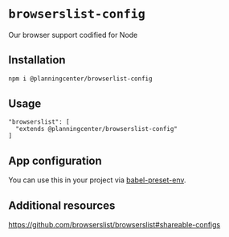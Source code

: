 # `browserslist-config`

Our browser support codified for Node

## Installation

```bash
npm i @planningcenter/browserlist-config
```

## Usage

```
"browserslist": [
  "extends @planningcenter/browserslist-config"
]
```

## App configuration

You can use this in your project via [babel-preset-env](https://babeljs.io/docs/en/babel-preset-env#options).

## Additional resources

https://github.com/browserslist/browserslist#shareable-configs